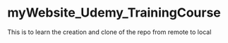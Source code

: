 # myWebsite_Udemy_TrainingCourse
This is to learn the creation and clone of the repo from remote to local
